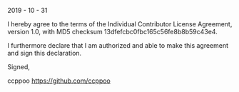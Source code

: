 2019 - 10 - 31

I hereby agree to the terms of the Individual Contributor License
Agreement, version 1.0, with MD5 checksum
13dfefcbc0fbc165c56fe8b8b59c43e4.

I furthermore declare that I am authorized and able to make this
agreement and sign this declaration.

Signed,

ccppoo
https://github.com/ccppoo